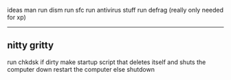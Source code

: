 ideas man
run dism
run sfc
run antivirus stuff
run defrag (really only needed for xp)

----------
nitty gritty
----------
run chkdsk
	if dirty
		make startup script that deletes itself and shuts the computer down
		restart the computer
	else
		shutdown
